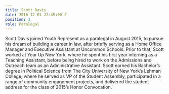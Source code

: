 ```yaml
---
title: Scott Davis
date: 2016-12-01 22:45:00 Z
position: 3
role: Paralegal
---
```


Scott Davis joined Youth Represent as a paralegal in August 2015, to pursue his dream of building a career in law, after briefly serving as a Home Office Manager and Executive Assistant at Uncommon Schools. Prior to that, Scott worked at Year Up New York, where he spent his first year interning as a Teaching Assistant, before being hired to work on the Admissions and Outreach team as an Administrative Assistant. Scott earned his Bachelor’s degree in Political Science from The City University of New York’s Lehman College, where he served as VP of the Student Assembly, participated in a range of community engagement projects, and delivered the student address for the class of 2015’s Honor Convocation.